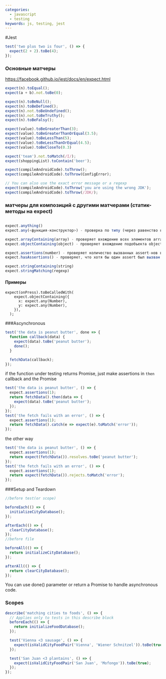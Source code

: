 ```yaml
---
categories:
  - javascript
  - testing
keywords: js, testing, jest  
---
```

#Jest


```javascript
test('two plus two is four', () => {
  expect(2 + 2).toBe(4);
});
```
### Основные матчеры
https://facebook.github.io/jest/docs/en/expect.html
```javascript
expect(n).toEqual();
expect(a + b).not.toBe(0);

expect(n).toBeNull();
expect(n).toBeDefined();
expect(n).not.toBeUndefined();
expect(n).not.toBeTruthy();
expect(n).toBeFalsy();

expect(value).toBeGreaterThan(3);
expect(value).toBeGreaterThanOrEqual(3.5);
expect(value).toBeLessThan(5);
expect(value).toBeLessThanOrEqual(4.5);
expect(value).toBeCloseTo(0.3)

expect('team').not.toMatch(/I/);
expect(shoppingList).toContain('beer');

expect(compileAndroidCode).toThrow();
expect(compileAndroidCode).toThrow(ConfigError);

// You can also use the exact error message or a regexp
expect(compileAndroidCode).toThrow('you are using the wrong JDK');
expect(compileAndroidCode).toThrow(/JDK/);

```

### матчеры для композиций с другими матчерами (статик-методы на expect)

```javascript

expect.anything()
expect.any(<функция-конструктор>) - проверка по типу (через равенство конструкторов)

expect.arrayContaining(array) - проверяет вхождение всех элементов array в полученный массив
expect.objectContaining(object) - проверяет вхождение подобъекта object в полученный объект

expect.assertions(number) - проверяет количество вызванных assert-нов в ходе теста (не считая самого себя)
expect.hasAssertions() - проверяет, что хотя бы один assert был вызван (годно для проверки Promice, что then/catch вообще вызывался)

expect.stringContaining(string)
expect.stringMatching(regexp)

```

#### Примеры
```
expect(onPress).toBeCalledWith(
    expect.objectContaining({
      x: expect.any(Number),
      y: expect.any(Number),
    }),
  );
```  

###Ascynchronous
```javascript
test('the data is peanut butter', done => {
  function callback(data) {
    expect(data).toBe('peanut butter');
    done();
  }

  fetchData(callback);
});
```
if the function under testing returns Promise, just make assertions in `then` callback and the Promise
```javascript
test('the data is peanut butter', () => {
  expect.assertions(1);
  return fetchData().then(data => {
    expect(data).toBe('peanut butter');
  });
});
test('the fetch fails with an error', () => {
  expect.assertions(1);
  return fetchData().catch(e => expect(e).toMatch('error'));
});
```

the other way
```javascript
test('the data is peanut butter', () => {
  expect.assertions(1);
  return expect(fetchData()).resolves.toBe('peanut butter');
});
test('the fetch fails with an error', () => {
  expect.assertions(1);
  return expect(fetchData()).rejects.toMatch('error');
});

```

###Setup and Teardown
```javascript
//before test(or scope)

beforeEach(() => {
  initializeCityDatabase();
});

afterEach(() => {
  clearCityDatabase();
});
//before file

beforeAll(() => {
  return initializeCityDatabase();
});

afterAll(() => {
  return clearCityDatabase();
});
```
You can use done() parameter or return a Promise to handle asynchronous code.

### Scopes
```javascript
describe('matching cities to foods', () => {
  // Applies only to tests in this describe block
  beforeEach(() => {
    return initializeFoodDatabase();
  });

  test('Vienna <3 sausage', () => {
    expect(isValidCityFoodPair('Vienna', 'Wiener Schnitzel')).toBe(true);
  });

  test('San Juan <3 plantains', () => {
    expect(isValidCityFoodPair('San Juan', 'Mofongo')).toBe(true);
  });
});
```
